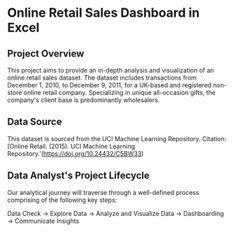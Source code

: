 # Online Retail Sales Dashboard in Excel
## Project Overview 
This project aims to provide an in-depth analysis and visualization of an online retail sales dataset. The dataset includes transactions from December 1, 2010, to December 9, 2011, for a UK-based and registered non-store online retail company. Specializing in unique all-occasion gifts, the company's client base is predominantly wholesalers.
## Data Source
This dataset is sourced from the UCI Machine Learning Repository.
Citation:
[Online Retail. (2015). UCI Machine Learning Repository.'(https://doi.org/10.24432/C5BW33)
##  Data Analyst's Project Lifecycle

Our analytical journey will traverse through a well-defined process comprising of the following key steps:

Data Check → Explore Data → Analyze and Visualize Data → Dashboarding → Communicate Insights